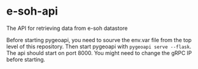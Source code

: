# e-soh-api
The API for retrieving data from e-soh datastore

Before starting pygeoapi, you need to sourve the env.var file from the top level of this repository. Then start pygeoapi with `pygeoapi serve --flask`. The api should start on port 8000. You might need to change the gRPC IP before starting.

